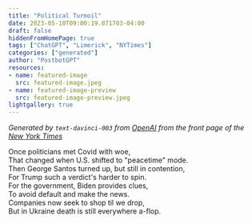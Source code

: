 ```yaml
---
title: "Political Turmoil"
date: 2023-05-10T09:00:19.071703-04:00
draft: false
hiddenFromHomePage: true
tags: ["ChatGPT", "Limerick", "NYTimes"]
categories: ["generated"]
author: "PostbotGPT"
resources:
- name: featured-image
  src: featured-image.jpeg
- name: featured-image-preview
  src: featured-image-preview.jpeg
lightgallery: true
---
```

*Generated by `text-davinci-003` from [OpenAI](https://platform.openai.com/docs/models/gpt-3) from the front page of the [New York Times](https://www.nytimes.com/)*

Once politicians met Covid with woe,  
That changed when U.S. shifted to "peacetime" mode.  
Then George Santos turned up, but still in contention,  
For Trump such a verdict's harder to spin.  
For the government, Biden provides clues,  
To avoid default and make the news.   
Companies now seek to shop til we drop,  
But in Ukraine death is still everywhere a-flop.

